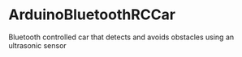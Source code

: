 # ArduinoBluetoothRCCar
Bluetooth controlled car that detects and avoids obstacles using an ultrasonic sensor

